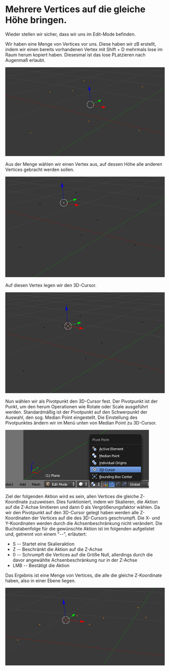 # Mehrere Vertices auf die gleiche Höhe bringen.

Wieder stellen wir sicher, dass wir uns im Edit-Mode befinden.

Wir haben eine Menge von Vertices vor uns. Diese haben wir zB erstellt, indem wir einen bereits vorhandenen Vertex mit Shift + D mehrmals lose im Raum herum kopiert haben. Diesesmal ist das lose PLatzieren nach Augenmaß erlaubt.

![](img/vert-cloud.png)

Aus der Menge wählen wir einen Vertex aus, auf dessen Höhe alle anderen Vertices gebracht werden sollen.

![](img/vert-cloud-one-sel.png)

Auf diesen Vertex legen wir den 3D-Cursor.

![](img/vert-cloud-one-curs.png)

Nun wählen wir als Pivotpunkt den 3D-Cursor fest. Der Pivotpunkt ist der Punkt, um den herum Operationen wie Rotate oder Scale ausgeführt werden. Standardmäßig ist der Pivotpunkt auf den Schwerpunkt der Auswahl, den sog. Median Point eingestellt. Die Einstellung des Pivotpunktes ändern wir im Menü unten von Median Point zu 3D-Cursor. 

![](img/pivot-3d-cursor.png)

Ziel der folgenden Aktion wird es sein, allen Vertices die gleiche Z-Koordinate zuzuweisen. Dies funktioniert, indem wir Skalieren, die Aktion auf die Z-Achse limitieren und dann 0 als Vergrößerungsfaktor wählen. Da wir den Pivotpunkt auf den 3D-Cursor gelegt haben werden alle Z-Koordinaten der Vertices auf die des 3D-Cursors geschrumpft. Die X- und Y-Koordinaten werden durch die Achsenbeschränkung nicht verändert.
Die Buchstabenfolge für die gewünschte Aktion ist im folgenden aufgelistet und, getrennt von einem "--", erläutert:

+ S -- Startet eine Skalieraktion
+ Z -- Beschränkt die Aktion auf die Z-Achse
+ 0 -- Schrumpft die Vertices auf die Größe Null, allerdings durch die davor angewählte Achsenbeschränkung nur in der Z-Achse
+ LMB -- Bestätigt die Aktion

Das Ergebnis ist eine Menge von Vertices, die alle die gleiche Z-Koordinate haben, also in einer Ebene liegen.

![](img/vert-cloud-result.png)
